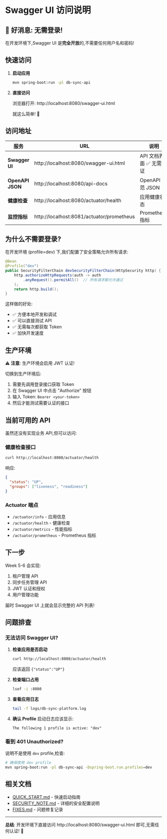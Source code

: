 # Swagger UI 访问说明

## 🎉 好消息: 无需登录!

在开发环境下,Swagger UI 是**完全开放**的,不需要任何用户名和密码!

## 快速访问

1. **启动应用**
   ```bash
   mvn spring-boot:run -pl db-sync-api
   ```

2. **直接访问**

   浏览器打开: http://localhost:8080/swagger-ui.html

   就这么简单! 🚀

## 访问地址

| 服务 | URL | 说明 |
|------|-----|------|
| **Swagger UI** | http://localhost:8080/swagger-ui.html | API 文档界面 ✅ 无需认证 |
| **OpenAPI JSON** | http://localhost:8080/api-docs | OpenAPI 规范 JSON |
| **健康检查** | http://localhost:8080/actuator/health | 应用健康状态 |
| **监控指标** | http://localhost:8081/actuator/prometheus | Prometheus 指标 |

## 为什么不需要登录?

在开发环境 (profile=dev) 下,我们配置了安全策略允许所有请求:

```java
@Bean
@Profile("dev")
public SecurityFilterChain devSecurityFilterChain(HttpSecurity http) {
    http.authorizeHttpRequests(auth -> auth
        .anyRequest().permitAll()  // 所有请求都允许通过
    );
    return http.build();
}
```

这样做的好处:
- ✅ 方便本地开发和调试
- ✅ 可以直接测试 API
- ✅ 无需每次都获取 Token
- ✅ 加快开发速度

## 生产环境

⚠️ **注意**: 生产环境会启用 JWT 认证!

切换到生产环境后:
1. 需要先调用登录接口获取 Token
2. 在 Swagger UI 中点击 "Authorize" 按钮
3. 输入 Token: `Bearer <your-token>`
4. 然后才能测试需要认证的接口

## 当前可用的 API

虽然还没有实现业务 API,但可以访问:

### 健康检查接口
```bash
curl http://localhost:8080/actuator/health
```

响应:
```json
{
  "status": "UP",
  "groups": ["liveness", "readiness"]
}
```

### Actuator 端点
- `/actuator/info` - 应用信息
- `/actuator/health` - 健康检查
- `/actuator/metrics` - 性能指标
- `/actuator/prometheus` - Prometheus 指标

## 下一步

Week 5-6 会实现:
1. 租户管理 API
2. 同步任务管理 API
3. JWT 认证和授权
4. 用户管理功能

届时 Swagger UI 上就会显示完整的 API 列表!

## 问题排查

### 无法访问 Swagger UI?

1. **检查应用是否启动**
   ```bash
   curl http://localhost:8080/actuator/health
   ```
   应该返回 `{"status":"UP"}`

2. **检查端口占用**
   ```bash
   lsof -i :8080
   ```

3. **查看应用日志**
   ```bash
   tail -f logs/db-sync-platform.log
   ```

4. **确认 Profile**
   启动日志应该显示:
   ```
   The following 1 profile is active: "dev"
   ```

### 看到 401 Unauthorized?

说明不是使用 `dev` profile,检查:
```bash
# 确保使用 dev profile
mvn spring-boot:run -pl db-sync-api -Dspring-boot.run.profiles=dev
```

## 相关文档

- [QUICK_START.md](QUICK_START.md) - 快速启动指南
- [SECURITY_NOTE.md](SECURITY_NOTE.md) - 详细的安全配置说明
- [FIXES.md](FIXES.md) - 问题修复记录

---

**总结**: 开发环境下直接访问 http://localhost:8080/swagger-ui.html 即可,无需任何认证! 🎊

